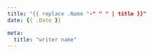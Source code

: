 ```yaml
---
title: "{{ replace .Name "-" " " | title }}"
date: {{ .Date }}

meta:
  title: "writer name"
---
```


